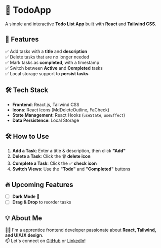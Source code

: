 # 📝 TodoApp
A simple and interactive **Todo List App** built with **React** and **Tailwind CSS**.

## 🚀 Features
✅ Add tasks with a **title** and **description**  
✅ Delete tasks that are no longer needed  
✅ Mark tasks as **completed**, with a timestamp  
✅ Switch between **Active** and **Completed** tasks  
✅ Local storage support to **persist tasks**  

## 🛠️ Tech Stack
- **Frontend**: React.js, Tailwind CSS  
- **Icons**: React Icons (MdDeleteOutline, FaCheck)  
- **State Management**: React Hooks (`useState`, `useEffect`)  
- **Data Persistence**: Local Storage  

## 🛠️ How to Use
1. **Add a Task**: Enter a title & description, then click **"Add"**  
2. **Delete a Task**: Click the 🗑️ **delete icon**  
3. **Complete a Task**: Click the ✅ **check icon**  
4. **Switch Views**: Use the **"Todo"** and **"Completed"** buttons  

## 🔥 Upcoming Features
- [ ] **Dark Mode** 🌙  
- [ ] **Drag & Drop** to reorder tasks  

## 💡 About Me
👨‍💻 I'm a apprentice frontend developer passionate about **React, Tailwind, and UI/UX design**.  
📫 Let's connect on [GitHub](https://github.com/petchgnz) or [LinkedIn](https://www.linkedin.com/in/phummarin-rojanamarn-987552247/)!  


